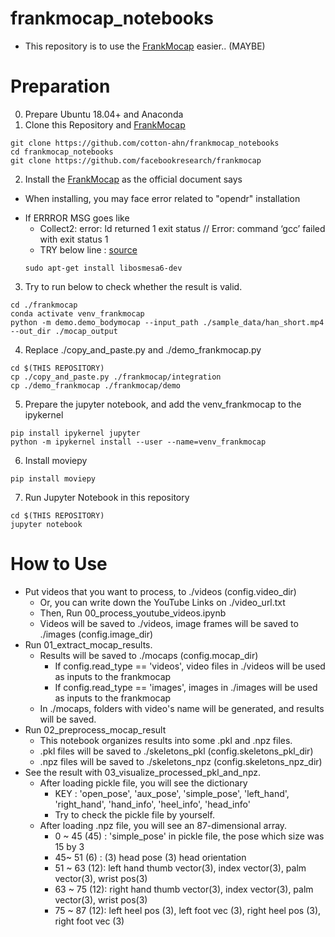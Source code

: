 # frankmocap_notebooks
- This repository is to use the [FrankMocap](https://github.com/facebookresearch/frankmocap) easier.. (MAYBE)

# Preparation
0. Prepare Ubuntu 18.04+ and Anaconda
1. Clone this Repository and [FrankMocap](https://github.com/facebookresearch/frankmocap)
  ```
  git clone https://github.com/cotton-ahn/frankmocap_notebooks
  cd frankmocap_notebooks
  git clone https://github.com/facebookresearch/frankmocap
  ```
2. Install the [FrankMocap](https://github.com/facebookresearch/frankmocap) as the official document says
* When installing, you may face error related to "opendr" installation
- If ERRROR MSG goes like
  * Collect2: error: ld returned 1 exit status // Error: command ‘gcc’ failed with exit status 1
  * TRY below line : [source](https://github.com/openai/mujoco-py/issues/284)
  ```
  sudo apt-get install libosmesa6-dev
  ```
  
3. Try to run below to check whether the result is valid.
  ```
  cd ./frankmocap
  conda activate venv_frankmocap
  python -m demo.demo_bodymocap --input_path ./sample_data/han_short.mp4 --out_dir ./mocap_output
  ```
4. Replace ./copy_and_paste.py and ./demo_frankmocap.py
  ```
  cd $(THIS REPOSITORY)
  cp ./copy_and_paste.py ./frankmocap/integration
  cp ./demo_frankmocap ./frankmocap/demo
  ```
  
5. Prepare the jupyter notebook, and add the venv_frankmocap to the ipykernel
  ```
  pip install ipykernel jupyter
  python -m ipykernel install --user --name=venv_frankmocap
  ```
6. Install moviepy
  ```
  pip install moviepy
  ```
7. Run Jupyter Notebook in this repository
  ```
  cd $(THIS REPOSITORY)
  jupyter notebook
  ```
  
# How to Use
- Put videos that you want to process, to ./videos (config.video_dir)
  * Or, you can write down the YouTube Links on ./video_url.txt
  * Then, Run 00_process_youtube_videos.ipynb
  * Videos will be saved to ./videos, image frames will be saved to ./images (config.image_dir)
- Run 01_extract_mocap_results.
  * Results will be saved to ./mocaps (config.mocap_dir)
    - If config.read_type == 'videos', video files in ./videos will be used as inputs to the frankmocap
    - If config.read_type == 'images', images in ./images will be used as inputs to the frankmocap
  * In ./mocaps, folders with video's name will be generated, and results will be saved.
- Run 02_preprocess_mocap_result
  * This notebook organizes results into some .pkl and .npz files.
  * .pkl files will be saved to ./skeletons_pkl (config.skeletons_pkl_dir)
  * .npz files will be saved to ./skeletons_npz (config.skeletons_npz_dir)
- See the result with 03_visualize_processed_pkl_and_npz.
  * After loading pickle file, you will see the dictionary
    - KEY : 'open_pose', 'aux_pose', 'simple_pose', 'left_hand', 'right_hand', 'hand_info', 'heel_info', 'head_info'
    - Try to check the pickle file by yourself.
  * After loading .npz file, you will see an 87-dimensional array.
    - 0 ~ 45 (45) : 'simple_pose' in pickle file, the pose which size was 15 by 3
    - 45~ 51 (6)  : (3) head pose (3) head orientation
    - 51 ~ 63 (12): left hand thumb vector(3), index vector(3), palm vector(3), wrist pos(3)
    - 63 ~ 75 (12): right hand thumb vector(3), index vector(3), palm vector(3), wrist pos(3)
    - 75 ~ 87 (12): left heel pos (3), left foot vec (3), right heel pos (3), right foot vec (3)
